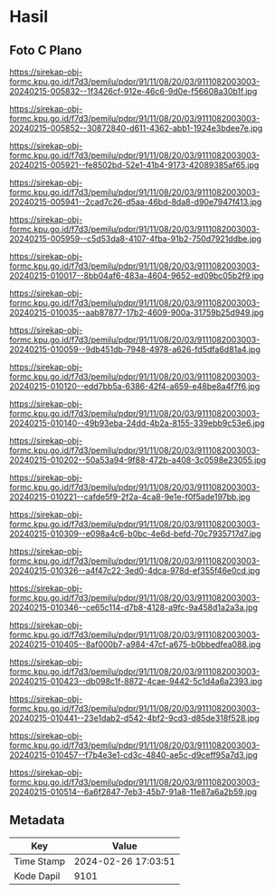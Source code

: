 # Hasil

## Foto C Plano

https://sirekap-obj-formc.kpu.go.id/f7d3/pemilu/pdpr/91/11/08/20/03/9111082003003-20240215-005832--1f3426cf-912e-46c6-9d0e-f56608a30b1f.jpg

https://sirekap-obj-formc.kpu.go.id/f7d3/pemilu/pdpr/91/11/08/20/03/9111082003003-20240215-005852--30872840-d611-4362-abb1-1924e3bdee7e.jpg

https://sirekap-obj-formc.kpu.go.id/f7d3/pemilu/pdpr/91/11/08/20/03/9111082003003-20240215-005921--fe8502bd-52e1-41b4-9173-42089385af65.jpg

https://sirekap-obj-formc.kpu.go.id/f7d3/pemilu/pdpr/91/11/08/20/03/9111082003003-20240215-005941--2cad7c26-d5aa-46bd-8da8-d90e7947f413.jpg

https://sirekap-obj-formc.kpu.go.id/f7d3/pemilu/pdpr/91/11/08/20/03/9111082003003-20240215-005959--c5d53da8-4107-4fba-91b2-750d7921ddbe.jpg

https://sirekap-obj-formc.kpu.go.id/f7d3/pemilu/pdpr/91/11/08/20/03/9111082003003-20240215-010017--8bb04af6-483a-4604-9652-ed09bc05b2f9.jpg

https://sirekap-obj-formc.kpu.go.id/f7d3/pemilu/pdpr/91/11/08/20/03/9111082003003-20240215-010035--aab87877-17b2-4609-900a-31759b25d949.jpg

https://sirekap-obj-formc.kpu.go.id/f7d3/pemilu/pdpr/91/11/08/20/03/9111082003003-20240215-010059--9db451db-7948-4978-a626-fd5dfa6d81a4.jpg

https://sirekap-obj-formc.kpu.go.id/f7d3/pemilu/pdpr/91/11/08/20/03/9111082003003-20240215-010120--edd7bb5a-6386-42f4-a659-e48be8a4f7f6.jpg

https://sirekap-obj-formc.kpu.go.id/f7d3/pemilu/pdpr/91/11/08/20/03/9111082003003-20240215-010140--49b93eba-24dd-4b2a-8155-339ebb9c53e6.jpg

https://sirekap-obj-formc.kpu.go.id/f7d3/pemilu/pdpr/91/11/08/20/03/9111082003003-20240215-010202--50a53a94-9f88-472b-a408-3c0598e23055.jpg

https://sirekap-obj-formc.kpu.go.id/f7d3/pemilu/pdpr/91/11/08/20/03/9111082003003-20240215-010221--cafde5f9-2f2a-4ca8-9e1e-f0f5ade197bb.jpg

https://sirekap-obj-formc.kpu.go.id/f7d3/pemilu/pdpr/91/11/08/20/03/9111082003003-20240215-010309--e098a4c6-b0bc-4e6d-befd-70c7935717d7.jpg

https://sirekap-obj-formc.kpu.go.id/f7d3/pemilu/pdpr/91/11/08/20/03/9111082003003-20240215-010326--a4f47c22-3ed0-4dca-978d-ef355f46e0cd.jpg

https://sirekap-obj-formc.kpu.go.id/f7d3/pemilu/pdpr/91/11/08/20/03/9111082003003-20240215-010346--ce65c114-d7b8-4128-a9fc-9a458d1a2a3a.jpg

https://sirekap-obj-formc.kpu.go.id/f7d3/pemilu/pdpr/91/11/08/20/03/9111082003003-20240215-010405--8af000b7-a984-47cf-a675-b0bbedfea088.jpg

https://sirekap-obj-formc.kpu.go.id/f7d3/pemilu/pdpr/91/11/08/20/03/9111082003003-20240215-010423--db098c1f-8872-4cae-9442-5c1d4a6a2393.jpg

https://sirekap-obj-formc.kpu.go.id/f7d3/pemilu/pdpr/91/11/08/20/03/9111082003003-20240215-010441--23e1dab2-d542-4bf2-9cd3-d85de318f528.jpg

https://sirekap-obj-formc.kpu.go.id/f7d3/pemilu/pdpr/91/11/08/20/03/9111082003003-20240215-010457--f7b4e3e1-cd3c-4840-ae5c-d9ceff95a7d3.jpg

https://sirekap-obj-formc.kpu.go.id/f7d3/pemilu/pdpr/91/11/08/20/03/9111082003003-20240215-010514--6a6f2847-7eb3-45b7-91a8-11e87a6a2b59.jpg


## Metadata

| Key        | Value               |
| ---------- | ------------------- |
| Time Stamp | 2024-02-26 17:03:51 |
| Kode Dapil | 9101                |



